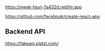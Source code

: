 
https://meek-faun-7a432d.netlify.app

https://github.com/facebook/create-react-app

## Backend API

https://fakeapi.platzi.com/
